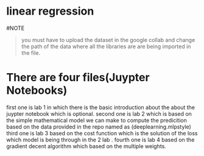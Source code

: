 # linear regression
#NOTE
> you must have to upload the dataset in the google collab and change the path of the data where all the libraries are are being imported in the file.


# There are four files(Juypter Notebooks)
first one is lab 1 in which there is the basic introduction about the about the juypter notebook which is optional.
second one is lab 2 which is based on the simple mathematical model we can make to compute the predicition based on the data provided in the repo named as (deeplearning.mlpstyle)
third one is lab 3 based on the cost function which is the solution of the loss which model is being through in the 2 lab .
fourth one is lab 4 based on the gradient decent algorithm which based on the multiple weights.
